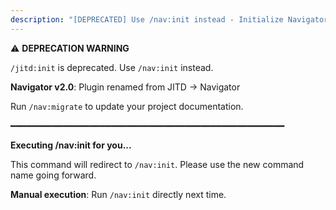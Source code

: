 ```yaml
---
description: "[DEPRECATED] Use /nav:init instead - Initialize Navigator in project"
---
```


⚠️ **DEPRECATION WARNING**

`/jitd:init` is deprecated. Use `/nav:init` instead.

**Navigator v2.0**: Plugin renamed from JITD → Navigator

Run `/nav:migrate` to update your project documentation.

━━━━━━━━━━━━━━━━━━━━━━━━━━━━━━━━━━━━━━━━━━━━━━━━━━━━

**Executing /nav:init for you...**

This command will redirect to `/nav:init`. Please use the new command name going forward.

**Manual execution**: Run `/nav:init` directly next time.
